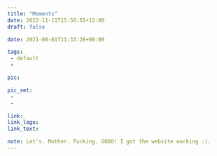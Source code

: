 ```yaml
---
title: "Moments"
date: 2022-11-11T15:58:55+13:00
draft: false

date: 2021-08-01T11:33:28+08:00

tags:
 - default
 -

pic:

pic_set:
 - 
 - 

link:
link_logo:
link_text:

note: Let's. Mother. Fucking. GOOO! I got the website working :).
---
```


